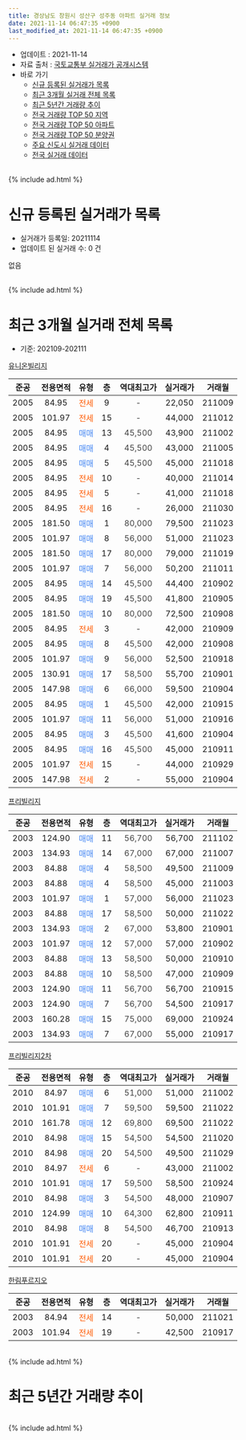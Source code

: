 ```yaml
---
title: 경상남도 창원시 성산구 성주동 아파트 실거래 정보
date: 2021-11-14 06:47:35 +0900
last_modified_at: 2021-11-14 06:47:35 +0900
---
```


* 업데이트 : 2021-11-14
* 자료 출처 : [국토교통부 실거래가 공개시스템](http://rt.molit.go.kr)
* 바로 가기
    * [신규 등록된 실거래가 목록](#신규-등록된-실거래가-목록)
    * [최근 3개월 실거래 전체 목록](#최근-3개월-실거래-전체-목록)
    * [최근 5년간 거래량 추이](#최근-5년간-거래량-추이)
    * [전국 거래량 TOP 50 지역](https://inasie.github.io/apt-trade-info/최근-3개월-전국에서-가장-거래가-많이-발생한-지역)
    * [전국 거래량 TOP 50 아파트](https://inasie.github.io/apt-trade-info/최근-3개월-전국에서-가장-거래가-많이-발생한-아파트)
    * [전국 거래량 TOP 50 분양권](https://inasie.github.io/apt-trade-info/최근-3개월-전국에서-가장-거래가-많이-발생한-분양권)
    * [주요 신도시 실거래 데이터](https://inasie.github.io/apt-trade-info/주요-신도시)
    * [전국 실거래 데이터](https://inasie.github.io/apt-trade-info/전국)
<br>
{% include ad.html %}
<br>

# 신규 등록된 실거래가 목록
* 실거래가 등록일: 20211114
* 업데이트 된 실거래 수: 0 건

없음

<br>
{% include ad.html %}
<br>

# 최근 3개월 실거래 전체 목록
* 기준: 202109-202111


[유니온빌리지](https://search.naver.com/search.naver?query=%EA%B2%BD%EC%83%81%EB%82%A8%EB%8F%84+%EC%B0%BD%EC%9B%90%EC%8B%9C+%EC%84%B1%EC%82%B0%EA%B5%AC+%EC%84%B1%EC%A3%BC%EB%8F%99+%EC%9C%A0%EB%8B%88%EC%98%A8%EB%B9%8C%EB%A6%AC%EC%A7%80)

|준공|전용면적|유형|층|역대최고가|실거래가|거래월|
|:---:|:---:|:---:|:---:|:---:|:---:|:---:|
|2005|84.95|<span style="color:#ff5a00">전세</span>|9|<span style="color:#444444">-</span>|22,050|211009|
|2005|101.97|<span style="color:#ff5a00">전세</span>|15|<span style="color:#444444">-</span>|44,000|211012|
|2005|84.95|<span style="color:#4285f3">매매</span>|13|<span style="color:#444444">45,500</span>|43,900|211002|
|2005|84.95|<span style="color:#4285f3">매매</span>|4|<span style="color:#444444">45,500</span>|43,000|211005|
|2005|84.95|<span style="color:#4285f3">매매</span>|5|<span style="color:#444444">45,500</span>|45,000|211018|
|2005|84.95|<span style="color:#ff5a00">전세</span>|10|<span style="color:#444444">-</span>|40,000|211014|
|2005|84.95|<span style="color:#ff5a00">전세</span>|5|<span style="color:#444444">-</span>|41,000|211018|
|2005|84.95|<span style="color:#ff5a00">전세</span>|16|<span style="color:#444444">-</span>|26,000|211030|
|2005|181.50|<span style="color:#4285f3">매매</span>|1|<span style="color:#444444">80,000</span>|79,500|211023|
|2005|101.97|<span style="color:#4285f3">매매</span>|8|<span style="color:#444444">56,000</span>|51,000|211023|
|2005|181.50|<span style="color:#4285f3">매매</span>|17|<span style="color:#444444">80,000</span>|79,000|211019|
|2005|101.97|<span style="color:#4285f3">매매</span>|7|<span style="color:#444444">56,000</span>|50,200|211011|
|2005|84.95|<span style="color:#4285f3">매매</span>|14|<span style="color:#444444">45,500</span>|44,400|210902|
|2005|84.95|<span style="color:#4285f3">매매</span>|19|<span style="color:#444444">45,500</span>|41,800|210905|
|2005|181.50|<span style="color:#4285f3">매매</span>|10|<span style="color:#444444">80,000</span>|72,500|210908|
|2005|84.95|<span style="color:#ff5a00">전세</span>|3|<span style="color:#444444">-</span>|42,000|210909|
|2005|84.95|<span style="color:#4285f3">매매</span>|8|<span style="color:#444444">45,500</span>|42,000|210908|
|2005|101.97|<span style="color:#4285f3">매매</span>|9|<span style="color:#444444">56,000</span>|52,500|210918|
|2005|130.91|<span style="color:#4285f3">매매</span>|17|<span style="color:#444444">58,500</span>|55,700|210901|
|2005|147.98|<span style="color:#4285f3">매매</span>|6|<span style="color:#444444">66,000</span>|59,500|210904|
|2005|84.95|<span style="color:#4285f3">매매</span>|1|<span style="color:#444444">45,500</span>|42,000|210915|
|2005|101.97|<span style="color:#4285f3">매매</span>|11|<span style="color:#444444">56,000</span>|51,000|210916|
|2005|84.95|<span style="color:#4285f3">매매</span>|3|<span style="color:#444444">45,500</span>|41,600|210904|
|2005|84.95|<span style="color:#4285f3">매매</span>|16|<span style="color:#444444">45,500</span>|45,000|210911|
|2005|101.97|<span style="color:#ff5a00">전세</span>|15|<span style="color:#444444">-</span>|44,000|210929|
|2005|147.98|<span style="color:#ff5a00">전세</span>|2|<span style="color:#444444">-</span>|55,000|210904|

[프리빌리지](https://search.naver.com/search.naver?query=%EA%B2%BD%EC%83%81%EB%82%A8%EB%8F%84+%EC%B0%BD%EC%9B%90%EC%8B%9C+%EC%84%B1%EC%82%B0%EA%B5%AC+%EC%84%B1%EC%A3%BC%EB%8F%99+%ED%94%84%EB%A6%AC%EB%B9%8C%EB%A6%AC%EC%A7%80)

|준공|전용면적|유형|층|역대최고가|실거래가|거래월|
|:---:|:---:|:---:|:---:|:---:|:---:|:---:|
|2003|124.90|<span style="color:#4285f3">매매</span>|11|<span style="color:#444444">56,700</span>|56,700|211102|
|2003|134.93|<span style="color:#4285f3">매매</span>|14|<span style="color:#444444">67,000</span>|67,000|211007|
|2003|84.88|<span style="color:#4285f3">매매</span>|4|<span style="color:#444444">58,500</span>|49,500|211009|
|2003|84.88|<span style="color:#4285f3">매매</span>|4|<span style="color:#444444">58,500</span>|45,000|211003|
|2003|101.97|<span style="color:#4285f3">매매</span>|1|<span style="color:#444444">57,000</span>|56,000|211023|
|2003|84.88|<span style="color:#4285f3">매매</span>|17|<span style="color:#444444">58,500</span>|50,000|211022|
|2003|134.93|<span style="color:#4285f3">매매</span>|2|<span style="color:#444444">67,000</span>|53,800|210901|
|2003|101.97|<span style="color:#4285f3">매매</span>|12|<span style="color:#444444">57,000</span>|57,000|210902|
|2003|84.88|<span style="color:#4285f3">매매</span>|13|<span style="color:#444444">58,500</span>|50,000|210910|
|2003|84.88|<span style="color:#4285f3">매매</span>|10|<span style="color:#444444">58,500</span>|47,000|210909|
|2003|124.90|<span style="color:#4285f3">매매</span>|11|<span style="color:#444444">56,700</span>|56,700|210915|
|2003|124.90|<span style="color:#4285f3">매매</span>|7|<span style="color:#444444">56,700</span>|54,500|210917|
|2003|160.28|<span style="color:#4285f3">매매</span>|15|<span style="color:#444444">75,000</span>|69,000|210924|
|2003|134.93|<span style="color:#4285f3">매매</span>|7|<span style="color:#444444">67,000</span>|55,000|210917|

[프리빌리지2차](https://search.naver.com/search.naver?query=%EA%B2%BD%EC%83%81%EB%82%A8%EB%8F%84+%EC%B0%BD%EC%9B%90%EC%8B%9C+%EC%84%B1%EC%82%B0%EA%B5%AC+%EC%84%B1%EC%A3%BC%EB%8F%99+%ED%94%84%EB%A6%AC%EB%B9%8C%EB%A6%AC%EC%A7%802%EC%B0%A8)

|준공|전용면적|유형|층|역대최고가|실거래가|거래월|
|:---:|:---:|:---:|:---:|:---:|:---:|:---:|
|2010|84.97|<span style="color:#4285f3">매매</span>|6|<span style="color:#444444">51,000</span>|51,000|211002|
|2010|101.91|<span style="color:#4285f3">매매</span>|7|<span style="color:#444444">59,500</span>|59,500|211022|
|2010|161.78|<span style="color:#4285f3">매매</span>|12|<span style="color:#444444">69,800</span>|69,500|211022|
|2010|84.98|<span style="color:#4285f3">매매</span>|15|<span style="color:#444444">54,500</span>|54,500|211020|
|2010|84.98|<span style="color:#4285f3">매매</span>|20|<span style="color:#444444">54,500</span>|49,500|211029|
|2010|84.97|<span style="color:#ff5a00">전세</span>|6|<span style="color:#444444">-</span>|43,000|211002|
|2010|101.91|<span style="color:#4285f3">매매</span>|17|<span style="color:#444444">59,500</span>|58,500|210924|
|2010|84.98|<span style="color:#4285f3">매매</span>|3|<span style="color:#444444">54,500</span>|48,000|210907|
|2010|124.99|<span style="color:#4285f3">매매</span>|10|<span style="color:#444444">64,300</span>|62,800|210911|
|2010|84.98|<span style="color:#4285f3">매매</span>|8|<span style="color:#444444">54,500</span>|46,700|210913|
|2010|101.91|<span style="color:#ff5a00">전세</span>|20|<span style="color:#444444">-</span>|45,000|210904|
|2010|101.91|<span style="color:#ff5a00">전세</span>|20|<span style="color:#444444">-</span>|45,000|210904|


<script async src="//pagead2.googlesyndication.com/pagead/js/adsbygoogle.js"></script>
<!-- 기본 -->
<ins class="adsbygoogle"
     style="display:block"
     data-ad-client="ca-pub-2446590836940007"
     data-ad-slot="1659523306"
     data-ad-format="auto"
     data-full-width-responsive="true"></ins>
<script>
(adsbygoogle = window.adsbygoogle || []).push({});
</script>


[한림푸르지오](https://search.naver.com/search.naver?query=%EA%B2%BD%EC%83%81%EB%82%A8%EB%8F%84+%EC%B0%BD%EC%9B%90%EC%8B%9C+%EC%84%B1%EC%82%B0%EA%B5%AC+%EC%84%B1%EC%A3%BC%EB%8F%99+%ED%95%9C%EB%A6%BC%ED%91%B8%EB%A5%B4%EC%A7%80%EC%98%A4)

|준공|전용면적|유형|층|역대최고가|실거래가|거래월|
|:---:|:---:|:---:|:---:|:---:|:---:|:---:|
|2003|84.94|<span style="color:#ff5a00">전세</span>|14|<span style="color:#444444">-</span>|50,000|211021|
|2003|101.94|<span style="color:#ff5a00">전세</span>|19|<span style="color:#444444">-</span>|42,500|210917|


<br>
{% include ad.html %}
<br>

# 최근 5년간 거래량 추이


<div style="width:100%;">
    <canvas id="deal_progress" height="200"></canvas>
</div>

<script>
new Chart(document.getElementById("deal_progress"), {
    type: 'line',
    data: {
        labels: ['201611','201612','201701','201702','201703','201704','201705','201706','201707','201708','201709','201710','201711','201712','201801','201802','201803','201804','201805','201806','201807','201808','201809','201810','201811','201812','201901','201902','201903','201904','201905','201906','201907','201908','201909','201910','201911','201912','202001','202002','202003','202004','202005','202006','202007','202008','202009','202010','202011','202012','202101','202102','202103','202104','202105','202106','202107','202108','202109','202110','202111'],
        datasets: [{
            label: '매매',
            pointRadius: 1,
            data: [12, 9, 6, 7, 9, 11, 4, 3, 11, 8, 15, 8, 20, 10, 11, 13, 17, 13, 14, 10, 13, 12, 19, 23, 11, 11, 10, 6, 14, 10, 9, 17, 19, 17, 13, 39, 70, 19, 25, 19, 8, 6, 11, 36, 32, 20, 21, 60, 49, 13, 5, 5, 2, 8, 27, 16, 30, 43, 23, 17, 1],
            borderColor: "rgba(255, 201, 14, 1)",
            backgroundColor: "rgba(255, 201, 14, 0.5)",
            fill: false,
            lineTension: 0
        },{
            label: '전월세',
            pointRadius: 1,
            data: [16, 23, 27, 12, 8, 5, 8, 7, 8, 11, 9, 18, 15, 22, 22, 20, 25, 11, 12, 15, 14, 8, 11, 19, 18, 20, 18, 13, 9, 8, 15, 4, 11, 8, 8, 21, 13, 19, 24, 13, 9, 4, 9, 18, 19, 8, 9, 8, 9, 8, 9, 13, 14, 12, 22, 11, 10, 12, 6, 7, 0],
            borderColor: "rgba(0, 141, 185, 1)",
            backgroundColor: "rgba(0, 141, 185, 0.5)",
            fill: false,
            lineTension: 0
        }
        ]
    },
    options: {
        responsive: true,
        title: {
            display: false
        },
        tooltips: {
            mode: 'index',
            intersect: false
        },
        hover: {
            mode: 'nearest',
            intersect: true
        },
        scales: {
            xAxes: [{
                display: true,
                scaleLabel: {
                    display: true,
                    labelString: '년/월'
                }
            }],
            yAxes: [{
                display: true,
                ticks: {
                    suggestedMin: 0,
                },
                scaleLabel: {
                    display: true,
                    labelString: '실거래 수'
                }
            }]
        }
    }
});

</script>


<br>
{% include ad.html %}
<br>


